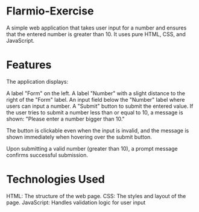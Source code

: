 # Flarmio-Exercise

A simple web application that takes user input for a number and ensures that the entered number is greater than 10. It uses pure HTML, CSS, and JavaScript.

# Features
The application displays:

A label "Form" on the left.
A label "Number" with a slight distance to the right of the "Form" label.
An input field below the "Number" label where users can input a number.
A "Submit" button to submit the entered value.
If the user tries to submit a number less than or equal to 10, a message is shown: "Please enter a number bigger than 10."

The button is clickable even when the input is invalid, and the message is shown immediately when hovering over the submit button.

Upon submitting a valid number (greater than 10), a prompt message confirms successful submission.

# Technologies Used
HTML: The structure of the web page.
CSS: The styles and layout of the page.
JavaScript: Handles validation logic for user input